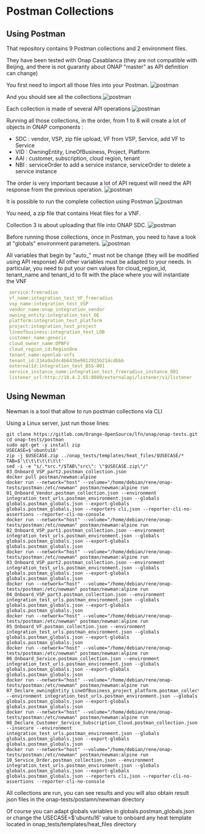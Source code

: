 # Postman Collections

## Using Postman

That repository contains 9 Postman collections and 2 environment files.

They have been tested with Onap Casablanca (they are not compatible with
  Beijing, and there is not guaranty about ONAP "master" as API definition
  can change)

You first need to import all those files into your Postman.
![postman](./images/import.png)

And you should see all the collections
![postman](./images/collections.png)

Each collection is made of several API operations
![postman](./images/collection-detail.png)

Running all those collections, in the order, from 1 to 8 will create a lot of
objects in ONAP components :

- SDC : vendor, VSP, zip file upload, VF from VSP, Service, add VF to Service
- VID : OwningEntity, LineOfBusiness, Project, Platform
- AAI : customer, subscription, cloud region, tenant
- NBI : serviceOrder to add a service instance, serviceOrder to delete a service
 instance

The order is very important because a lot of API request will need the API
 response from the previous operation.
![postman](./images/collection-detail-test.png)

It is possible to run the complete collection using Postman
![postman](./images/run.png)

You need, a zip file that contains Heat files for a VNF.

Collection 3 is about uploading that file into ONAP SDC.
![postman](./images/zipfile.png)

Before running those collections, once in Postman, you need to have a look
at "globals" environment parameters.
![postman](./images/globals.png)

All variables that begin by "auto_" must not be change (they will be modified
 using API response)
All other variables must be adapted to your needs.
In particular, you need to put your own values for cloud_region_id, tenant_name
 and tenant_id to fit with the place where you will instantiate the VNF

```yaml
 service:freeradius
 vf_name:integration_test_VF_freeradius
 vsp_name:integration_test_VSP
 vendor_name:onap_integration_vendor
 owning_entity:integration_test_OE
 platform:integration_test_platform
 project:integration_test_project
 lineofbusiness:integration_test_LOB
 customer_name:generic
 cloud_owner_name:OPNFV
 cloud_region_id:RegionOne
 tenant_name:openlab-vnfs
 tenant_id:234a9a2dc4b643be9812915b214cdbbb
 externalId:integration_test_BSS-001
 service_instance_name:integration_test_freeradius_instance_001
 listener_url:http://10.4.2.65:8080/externalapi/listener/v1/listener
```

## Using Newman

Newman is a tool that allow to run postman collections via CLI

Using a Linux server, just run those lines:

```shell
git clone https://gitlab.com/Orange-OpenSource/lfn/onap/onap-tests.git
cd onap-tests/postman
sudo apt-get -y install zip
USECASE=$'ubuntu16'
zip -j $USECASE.zip ../onap_tests/templates/heat_files/$USECASE/*
TAB=$'\t\t\t\t\t\t\t'
sed -i -e "s/.*src.*/$TAB\"src\": \"$USECASE.zip\"/" 03_Onboard_VSP_part2.postman_collection.json
docker pull postman/newman:alpine
docker run --network="host" --volume="/home/debian/rene/onap-tests/postman:/etc/newman" postman/newman:alpine run 01_Onboard_Vendor.postman_collection.json --environment integration_test_urls.postman_environment.json --globals globals.postman_globals.json --export-globals globals.postman_globals.json --reporters cli,json --reporter-cli-no-assertions --reporter-cli-no-console
docker run --network="host" --volume="/home/debian/rene/onap-tests/postman:/etc/newman" postman/newman:alpine run 02_Onboard_VSP_part1.postman_collection.json --environment integration_test_urls.postman_environment.json --globals globals.postman_globals.json --export-globals globals.postman_globals.json
docker run --network="host" --volume="/home/debian/rene/onap-tests/postman:/etc/newman" postman/newman:alpine run 03_Onboard_VSP_part2.postman_collection.json --environment integration_test_urls.postman_environment.json --globals globals.postman_globals.json --export-globals globals.postman_globals.json
docker run --network="host" --volume="/home/debian/rene/onap-tests/postman:/etc/newman" postman/newman:alpine run 04_Onboard_VSP_part3.postman_collection.json --environment integration_test_urls.postman_environment.json --globals globals.postman_globals.json --export-globals globals.postman_globals.json
docker run --network="host" --volume="/home/debian/rene/onap-tests/postman:/etc/newman" postman/newman:alpine run 05_Onboard_VF.postman_collection.json --environment integration_test_urls.postman_environment.json --globals globals.postman_globals.json --export-globals globals.postman_globals.json
docker run --network="host" --volume="/home/debian/rene/onap-tests/postman:/etc/newman" postman/newman:alpine run 06_Onboard_Service.postman_collection.json --environment integration_test_urls.postman_environment.json --globals globals.postman_globals.json --export-globals globals.postman_globals.json
docker run --network="host" --volume="/home/debian/rene/onap-tests/postman:/etc/newman" postman/newman:alpine run 07_Declare_owningEntity_LineOfBusiness_project_platform.postman_collection.json --environment integration_test_urls.postman_environment.json --globals globals.postman_globals.json --export-globals globals.postman_globals.json
docker run --network="host" --volume="/home/debian/rene/onap-tests/postman:/etc/newman" postman/newman:alpine run 08_Declare_Customer_Service_Subscription_Cloud.postman_collection.json --insecure --environment integration_test_urls.postman_environment.json --globals globals.postman_globals.json --export-globals globals.postman_globals.json
docker run --network="host" --volume="/home/debian/rene/onap-tests/postman:/etc/newman" postman/newman:alpine run 10_Service_Order.postman_collection.json --environment integration_test_urls.postman_environment.json --globals globals.postman_globals.json --export-globals globals.postman_globals.json --reporters cli,json --reporter-cli-no-assertions --reporter-cli-no-console
```

All collections are run, you can see results and you will also obtain result json files in the onap-tests/postamn/newman directory

Of course you can adapt globals variables in globals.postman_globals.json or change the USECASE=$'ubuntu16' value to onboard any heat template located in onap_tests/templates/heat_files directory
